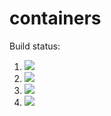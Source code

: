 # containers

Build status:

1. [![](https://github.com/tnyamuronda/containers/workflows/tests-fibonacci/badge.svg)](https://github.com/tnyamuronda/containers/actions?query=workflow%3Atests-fibonacci)
1. [![](https://github.com/tnyamuronda/containers/workflows/tests-range/badge.svg)](https://github.com/tnyamuronda/containers/actions?query=workflow%3Atests-range)
1. [![](https://github.com/tnyamuronda/containers/workflows/tests-BST/badge.svg)](https://github.com/tnyamuronda/containers/actions?query=workflow%3Atests-BST)
1. [![](https://github.com/tnyamuronda/containers/workflows/tests-BinaryTree/badge.svg)](https://github.com/tnyamuronda/containers/actions?query=workflow%3Atests-BinaryTree)

